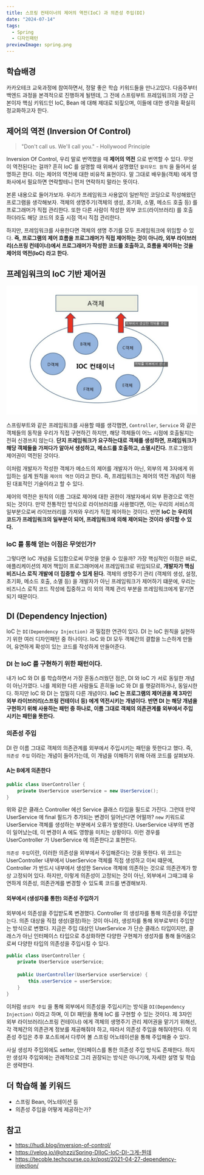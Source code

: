 ```yaml
---
title: 스프링 컨테이너의 제어의 역전(IoC) 과 의존성 주입(DI)
date: "2024-07-14"
tags:
  - Spring
  - 디자인패턴
previewImage: spring.png
---
```


## 학습배경

카카오테크 교욱과정에 참여하면서, 정말 좋은 학습 키워드들을 만나고있다. 다음주부터 백엔드 과정을 본격적으로 진행하게 될텐데, 그 전에 스프링부트 프레임워크의 가장 근본이자 핵심 키워드인 IoC, Bean 에 대해 제대로 되짚으며, 이들에 대한 생각을 확실히 정교화하고자 한다. 

## 제어의 역전 (Inversion Of Control)

> "Don't call us. We'll call you." - Hollywood Principle

Inversion Of Control, 우리 말로 번역했을 때 **제어의 역전** 으로 번역할 수 있다. 무엇이 역전된다는 걸까? 흔히 IoC 를 설명할 때 위에서 설명했던 `할리우드 원칙` 을 들어서 설명하곤 한다. 이는 제어의 역전에 대한 비유적 표현이다. 말 그대로 배우들(객체) 에게 영화사에서 필요하면 연락할테니 먼저 연락하지 말라는 뜻이다.

본론 내용으로 들어가보자. 우리가 프레임워크 사용없이 일반적인 코딩으로 작성해왔던 프로그램을 생각해보자. 객체의 생명주기(객체의 생성, 초기화, 소멸, 메소드 호출 등) 를 프로그래머가 직접 관리한다. 또한 다른 사람이 작성한 외부 코드(라이브러리) 를 호출하더라도 해당 코드의 호출 시점 역시 직접 관리한다. 

하지만, 프레임워크를 사용한다면 객체의 생명 주기를 모두 프레임워크에 위임할 수 있다. **즉, 프로그램의 제어 흐름을 프로그래머가 직접 제어하는 것이 아니라, 외부 라이브러리(스프링 컨테이너)에서 프로그래머가 작성한 코드를 호출하고, 흐름을 제어하는 것을 제어의 역전(IoC) 라고 한다.**

## 프레임워크의 IoC 기반 제어권

![alt text](image.png)

스프링부트와 같은 프레임워크를 사용할 때를 생각햅면, `Controller`, `Service` 와 같은 객체들의 동작을 우리가 직접 구현하긴 하지만, 해당 객체들이 어느 시점에 호출될지는 전혀 신경쓰지 않는다. **단지 프레임워크가 요구하는대로 객체를 생성하면, 프레임워크가 해당 객체들을 가져다가 알아서 생성하고, 메소드를 호출하고, 소멸시킨다.** 프로그램의 제어권이 역전된 것이다. 

이처럼 개발자가 작성한 객체가 메소드의 제어를 개발자가 아닌, 외부의 제 3자에게 위임하는 설계 원칙을 `제어의 역전` 이라고 한다. 즉, 프레임워크는 제어의 역전 개념이 적용된 대표적인 기술이라고 할 수 있다.

제어의 역전은  원칙의 이름 그대로 제어에 대한 권한이 개발자에서 외부 환경으로 역전되는 것이다.  만약 전통적인 방식으로 라이브러리를 사용했다면, 이는 우리의 서비스의 일부분으로써 라이브러리를 가져와 우리가 직접 제어하는 것이다. 반면 **IoC 는 우리의 코드가 프레임워크의 일부분이 되어, 프레임워크에 의해 제어되는 것이라 생각할 수 있다.**

### IoC 를 통해 얻는 이점은 무엇인가?

그렇다면 IoC 개념을 도입함으로써 무엇을 얻을 수 있을까? 가장 핵심적인 이점은 바로, 애플리케이션의 제어 책임이 프로그래머에서 프레임워크로 위임되므로, **개발자가 핵심 비즈니스 로직 개발에 더 집중할 수 있게 된다.** 객체의 생멍주기 관리 (객체의 생성, 설정, 초기화, 메소드 호출, 소멸 등) 을 개발자가 아닌 프레임워크가 제어하기 떄문에, 우리는 비즈니스 로직 코드 작성에 집중하고 이 외의 객체 관리 부분을 프레임워크에게 맡기면 되기 때문이다.


## DI (Dependency Injection)

IoC 는 `DI(Dependency Injection)` 과 밀접한 연관이 있다. DI 는 IoC 원칙을 실현하기 위한 여러 디자인패턴 중 하나이다. IoC 와 DI 모두 객체간의 결합을 느슨하게 만들어, 유연하게 확성이 있는 코드를 작성하게 만들어준다.

### DI 는 IoC 를 구현하기 위한 패턴이다.

내가 IoC 와 DI 를 학습하면서 가장 혼동스러웠던 점은, DI 와 IoC 가 서로 동일한 개념이 아닌가였다. 나를 제외한 다른 사람들도 흔히들 IoC 와 DI 를 햇갈려하거나, 동일시한다. 하지만 IoC 와 DI 는 엄밀히 다른 개념이다. **IoC 는 프로그램의 제어권을 제 3자인 외부 라이브러리(스프링 컨테이너 등) 에게 역전시키는 개념이다. 반면 DI 는 해당 개념을 구현하기 위해 사용하는 패턴 중 하나로, 이름 그대로 객체의 의존관계를 외부에서 주입시키는 패턴을 뜻한다.**

### 의존성 주입

DI 란 이름 그대로 객체의 의존관계를 외부에서 주입시키는 패턴을 뜻한다고 했다. 즉, `의존성 주입` 이라는 개념이 들어가는데, 이 개념을 이해하기 위해 아래 코드를 살펴보자. 

#### A는 B에게 의존한다

~~~java
public class UserController {
    private UserService userService = new UserService();
}
~~~

위와 같은 클래스 Controller 에선 Service 클래스 타입을 필드로 가진다. 그런데 만약 UserService 에 final 필드가 추가되는 변경이 일어난다면 어떨까? `new` 키워드로 UserService 객체를 생성하는 부분에서 오류가 발생한다. UserService 내부의 변경이 일어났는데, 이 변경이 A 에도 영향을 미치는 상황이다. 이런 경우를 UserController 가 UserService 에 의존한다고 표현한다.

`의존성 주입`이란, 이러한 의존성을 외부에서 주입해준다는 것을 뜻한다.  위 코드는 UserController 내부에서 UserService 객체를 직접 생성하고 이씨 떄문에, Controller 가 반드시 내부에서 생성한 Service 객체에 의존하는 것으로 의존관계가 항상 고정되어 있다. 하지만, 이렇게 의존성이 고정되는 것이 아닌, 외부에서 그때그떄 유연하게 의존성, 의존관계를 변경할 수 있도록 코드를 변경해보자.

#### 외부에서 (생성자를 통한) 의존성 주입하기

외부에서 의존성을 주입받도록 변경했다. Controller 의 생성자를 통해 의존성을 주입받는다. 의존 대상을 직접 생성(결정)하는 것이 아니라, 생성자를 통해 외부로부터 주입받는 방식으로 변했다. 지금은 주입 대상인 UserService 가 단순 클래스 타입이지만, 클래스가 아닌 인터페이스 타입으로 추상화하면 다양한 구현체가 생성자를 통해 들어옴으로써 다양한 타입의 의존성을 주입시킬 수 있다.

~~~java
public class UserController {
    private UserService userService;

    public UserController(UserService userService) {
        this.userService = userService;
    }
}
~~~

이처럼 `생성자 주입` 을 통해 외부에서 의존성을 주입시키는 방식을 `DI(Dependency Injection)` 이라고 하며, 이 DI 패턴을 통해 IoC 를 구현할 수 있는 것이다. 제 3자인 외부 라이브러리(스프링 컨테이너) 에게 객체의 생명주기 관리 제어권을 맡기기 위해선, 각 객체간의 의존관계 정보를 제공해줘야 하고, 따라서 의존성 주입을 해줘야한다. 이 의존성 주입은 추후 포스트에서 다루어 볼 스프링 어노테이션을 통해 주입해줄 수 있다. 

사실 생성자 주입외에도 setter, 인터페이스를 통한 의존성 주입 방식도 존재한다. 하지만 생성자 주입외에는 관례적으로 그리 권장되는 방식은 아니기에, 자세한 설명 및 학습은 생략한다.

## 더 학습해 볼 키워드

- 스프링 Bean, 어노테이션 등 
- 의존성 주입을 어떻게 제공하는가?

## 참고

- https://hudi.blog/inversion-of-control/
- https://velog.io/@ohzzi/Spring-DIIoC-IoC-DI-그게-뭔데
- https://tecoble.techcourse.co.kr/post/2021-04-27-dependency-injection/